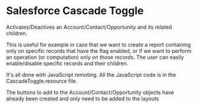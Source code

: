 <h1>Salesforce Cascade Toggle</h1>

Activates/Deactives an Account/Contact/Opportunity and its related children. 

This is useful for example in case that we want to create a report containing only on specific records that have the flag enabled, or if we want to perform an operation (or computation) only on those records. The user can easily enable/disable specific records and their children.

It's all done with JavaScript remoting. All the JavaScript code is in the CascadeToggle.resource file.

The buttons to add to the Account/Contact/Opportunity objects have already been created and only need to be added to the layouts